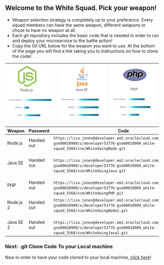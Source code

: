 ## Welcome to the White Squad. Pick your weapon! ##

+ Weapon selection strategy is completely up to your preference. Every squad members can have the same weapon, different weapons or chose to have no weapon at all.
+ Each git repository includes the basic code that is needed in order to run and deploy your microservice to the battle action!
+ Copy the Git URL below for the weapon you want to use. At the bottom of the page you will find a link taking you to instructions on how to clone the code!.

| ![Red Squad](nodejs.png)  | ![Blue Squad](javase.png) | ![Black Squad](php.png) |
|:---:|:---:|:---:|

| Weapon        | Password     | Code  |
| ------------- |-------------| -----|
| Node.js      | Handed out | ``` https://lisa.jones@developer.em2.oraclecloud.com/developer53776-gse00010909/s/developer53776-gse00010909_white-squad_5568/scm/WhiteXwingNode.git ``` |
| Java SE      | Handed out      |   ```  https://lisa.jones@developer.em2.oraclecloud.com/developer53776-gse00010909/s/developer53776-gse00010909_white-squad_5568/scm/WhiteXwingJava.git ``` |
| PHP | Handed out      |  ```  https://lisa.jones@developer.em2.oraclecloud.com/developer53776-gse00010909/s/developer53776-gse00010909_white-squad_5568/scm/WhiteXwingPHP.git ``` |
| Node.js 2     | Handed out | ``` https://lisa.jones@developer.em2.oraclecloud.com/developer53776-gse00010909/s/developer53776-gse00010909_white-squad_5568/scm/WhiteXwingNode2.git ``` |
| Java SE 2    | Handed out      |   ```  https://lisa.jones@developer.em2.oraclecloud.com/developer53776-gse00010909/s/developer53776-gse00010909_white-squad_5568/scm/WhiteXwingJava2.git ``` |


### Next: .git Clone Code To your Local machine ###

Now in order to have your code cloned to your local machine, [click here](../clonecode.md)!
